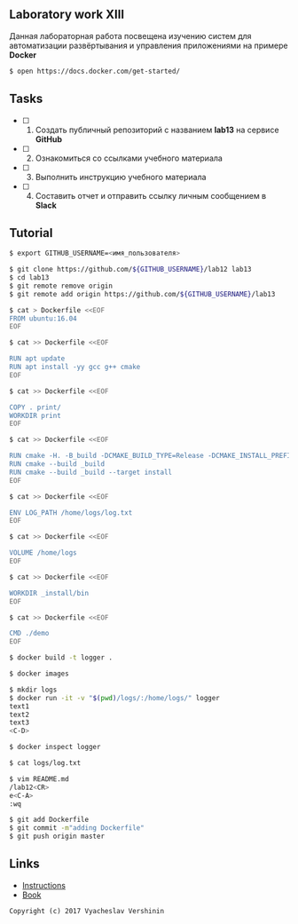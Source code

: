 ## Laboratory work XIII

Данная лабораторная работа посвещена изучению систем для автоматизации развёртывания и управления приложениями на примере **Docker**

```bash
$ open https://docs.docker.com/get-started/
```

## Tasks

- [ ] 1. Создать публичный репозиторий с названием **lab13** на сервисе **GitHub**
- [ ] 2. Ознакомиться со ссылками учебного материала
- [ ] 3. Выполнить инструкцию учебного материала
- [ ] 4. Составить отчет и отправить ссылку личным сообщением в **Slack**

## Tutorial

```bash
$ export GITHUB_USERNAME=<имя_пользователя>
```

```bash
$ git clone https://github.com/${GITHUB_USERNAME}/lab12 lab13
$ cd lab13
$ git remote remove origin
$ git remote add origin https://github.com/${GITHUB_USERNAME}/lab13
```

```bash
$ cat > Dockerfile <<EOF
FROM ubuntu:16.04
EOF
```

```bash
$ cat >> Dockerfile <<EOF

RUN apt update
RUN apt install -yy gcc g++ cmake 
EOF
```

```bash
$ cat >> Dockerfile <<EOF

COPY . print/
WORKDIR print
EOF
```

```bash
$ cat >> Dockerfile <<EOF

RUN cmake -H. -B_build -DCMAKE_BUILD_TYPE=Release -DCMAKE_INSTALL_PREFIX=_install
RUN cmake --build _build
RUN cmake --build _build --target install
EOF
```

```bash
$ cat >> Dockerfile <<EOF

ENV LOG_PATH /home/logs/log.txt
EOF
```

```bash
$ cat >> Dockerfile <<EOF

VOLUME /home/logs
EOF
```

```bash
$ cat >> Dockerfile <<EOF

WORKDIR _install/bin
EOF
```

```bash
$ cat >> Dockerfile <<EOF

CMD ./demo
EOF
```

```bash
$ docker build -t logger .
```

```bash
$ docker images
```

```bash
$ mkdir logs
$ docker run -it -v "$(pwd)/logs/:/home/logs/" logger
text1
text2
text3
<C-D>
```

```bash
$ docker inspect logger
```

```bash
$ cat logs/log.txt
```

```bash
$ vim README.md
/lab12<CR>
e<C-A>
:wq
```

```bash
$ git add Dockerfile
$ git commit -m"adding Dockerfile"
$ git push origin master
```

## Links

- [Instructions](https://docs.docker.com/engine/reference/builder/)
- [Book](https://www.dockerbook.com)

```
Copyright (c) 2017 Vyacheslav Vershinin
```
